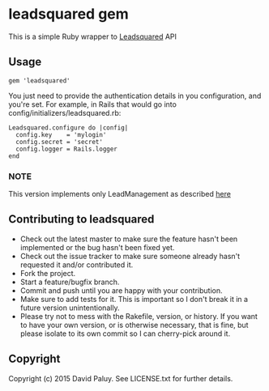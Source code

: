 # leadsquared gem

This is a simple Ruby wrapper to [Leadsquared](http://apidocs.leadsquared.com/) API

## Usage

`gem 'leadsquared'`

You just need to provide the authentication details in you configuration, and you're set. For example, in Rails that would go into config/initializers/leadsquared.rb:

```
Leadsquared.configure do |config|
  config.key    = 'mylogin'
  config.secret = 'secret'
  config.logger = Rails.logger
end
```

### NOTE

This version implements only LeadManagement as described [here](http://apidocs.leadsquared.com/meta-data/)

## Contributing to leadsquared

* Check out the latest master to make sure the feature hasn't been implemented or the bug hasn't been fixed yet.
* Check out the issue tracker to make sure someone already hasn't requested it and/or contributed it.
* Fork the project.
* Start a feature/bugfix branch.
* Commit and push until you are happy with your contribution.
* Make sure to add tests for it. This is important so I don't break it in a future version unintentionally.
* Please try not to mess with the Rakefile, version, or history. If you want to have your own version, or is otherwise necessary, that is fine, but please isolate to its own commit so I can cherry-pick around it.

## Copyright

Copyright (c) 2015 David Paluy. See LICENSE.txt for further details.
